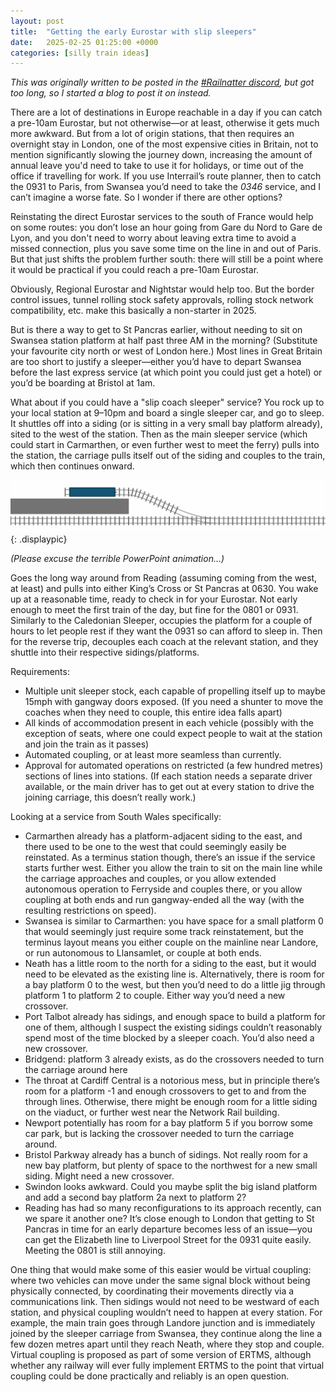 ```yaml
---
layout: post
title:  "Getting the early Eurostar with slip sleepers"
date:   2025-02-25 01:25:00 +0000
categories: [silly train ideas]
---
```


_This was originally written to be posted in the [#Railnatter discord][rn-discord],
but got too long,
so I started a blog to post it on instead._

There are a lot of destinations in Europe reachable in a day
if you can catch a pre-10am Eurostar,
but not otherwise—or at least,
otherwise it gets much more awkward.
But from a lot of origin stations,
that then requires an overnight stay in London,
one of the most expensive cities in Britain,
not to mention significantly slowing the journey down,
increasing the amount of annual leave you'd need to take to use it for holidays,
or time out of the office if travelling for work.
If you use Interrail’s route planner,
then to catch the 0931 to Paris,
from Swansea you’d need to take the _0346_ service,
and I can’t imagine a worse fate.
So I wonder if there are other options?

Reinstating the direct Eurostar services to the south of France
would help on some routes:
you don’t lose an hour going from Gare du Nord to Gare de Lyon,
and you don't need to worry about leaving extra time to avoid a missed connection,
plus you save some time on the line in and out of Paris.
But that just shifts the problem further south:
there will still be a point where it would be practical
if you could reach a pre-10am Eurostar.

Obviously, Regional Eurostar and Nightstar would help too.
But the border control issues,
tunnel rolling stock safety approvals,
rolling stock network compatibility, etc.
make this basically a non-starter in 2025.

But is there a way to get to St Pancras earlier,
without needing to sit on Swansea station platform
at half past three AM in the morning?
(Substitute your favourite city north or west of London here.)
Most lines in Great Britain are too short to justify a sleeper—either
you’d have to depart Swansea before the last express service
(at which point you could just get a hotel)
or you’d be boarding at Bristol at 1am.

What about if you could have a "slip coach sleeper" service?
You rock up to your local station at 9–10pm and board a single sleeper car,
and go to sleep.
It shuttles off into a siding
(or is sitting in a very small bay platform already),
sited to the west of the station.
Then as the main sleeper service
(which could start in Carmarthen,
or even further west to meet the ferry)
pulls into the station,
the carriage pulls itself out of the siding and couples to the train,
which then continues onward.

![Animation illustrating the above paragraph](/images/slip-sleeper/platform.gif){: .displaypic}

_(Please excuse the terrible PowerPoint animation…)_

Goes the long way around from Reading
(assuming coming from the west, at least)
and pulls into either King’s Cross or St Pancras at 0630.
You wake up at a reasonable time,
ready to check in for your Eurostar.
Not early enough to meet the first train of the day,
but fine for the 0801 or 0931.
Similarly to the Caledonian Sleeper,
occupies the platform for a couple of hours
to let people rest if they want the 0931 so can afford to sleep in.
Then for the reverse trip,
decouples each coach at the relevant station,
and they shuttle into their respective sidings/platforms.

Requirements:
- Multiple unit sleeper stock,
  each capable of propelling itself up to maybe 15mph with gangway doors exposed.
  (If you need a shunter to move the coaches when they need to couple,
  this entire idea falls apart)
- All kinds of accommodation present in each vehicle
  (possibly with the exception of seats,
  where one could expect people to wait at the station and join the train as it passes)
- Automated coupling,
  or at least more seamless than currently. 
- Approval for automated operations on restricted
  (a few hundred metres)
  sections of lines into stations.
  (If each station needs a separate driver available,
  or the main driver has to get out at every station to drive the joining carriage,
  this doesn’t really work.)

Looking at a service from South Wales specifically:

- Carmarthen already has a platform-adjacent siding to the east,
  and there used to be one to the west that could seemingly easily be reinstated.
  As a terminus station though,
  there’s an issue if the service starts further west.
  Either you allow the train to sit on the main line
  while the carriage approaches and couples,
  or you allow extended autonomous operation to Ferryside and couples there,
  or you allow coupling at both ends and run gangway-ended all the way
  (with the resulting restrictions on speed).
- Swansea is similar to Carmarthen:
  you have space for a small platform 0
  that would seemingly just require some track reinstatement,
  but the terminus layout means you either couple on the mainline near Landore,
  or run autonomous to Llansamlet,
  or couple at both ends. 
- Neath has a little room to the north for a siding to the east,
  but it would need to be elevated as the existing line is.
  Alternatively,
  there is room for a bay platform 0 to the west,
  but then you’d need to do a little jig through platform 1 to platform 2 to couple.
  Either way you’d need a new crossover. 
- Port Talbot already has sidings,
  and enough space to build a platform for one of them,
  although I suspect the existing sidings
  couldn’t reasonably spend most of the time blocked by a sleeper coach.
  You’d also need a new crossover.
- Bridgend: platform 3 already exists,
  as do the crossovers needed to turn the carriage around here
- The throat at Cardiff Central is a notorious mess,
  but in principle there’s room for a platform -1
  and enough crossovers to get to and from the through lines.
  Otherwise,
  there might be enough room for a little siding on the viaduct,
  or further west near the Network Rail building.
- Newport potentially has room for a bay platform 5 if you borrow some car park,
  but is lacking the crossover needed to turn the carriage around.
- Bristol Parkway already has a bunch of sidings.
  Not really room for a new bay platform,
  but plenty of space to the northwest for a new small siding.
  Might need a new crossover.
- Swindon looks awkward.
  Could you maybe split the big island platform
  and add a second bay platform 2a next to platform 2?
- Reading has had so many reconfigurations to its approach recently,
  can we spare it another one?
  It’s close enough to London that getting to St Pancras in time for an early departure
  becomes less of an issue—you
  can get the Elizabeth line to Liverpool Street for the 0931 quite easily.
  Meeting the 0801 is still annoying. 

One thing that would make some of this easier would be virtual coupling:
where two vehicles can move under the same signal block
without being physically connected,
by coordinating their movements directly
via a communications link.
Then sidings would not need to be westward of each station,
and physical coupling wouldn’t need to happen at every station.
For example,
the main train goes through Landore junction
and is immediately joined by the sleeper carriage from Swansea,
they continue along the line a few dozen metres apart until they reach Neath,
where they stop and couple.
Virtual coupling is proposed as part of some version of ERTMS,
although whether any railway will ever fully implement ERTMS
to the point that virtual coupling could be done practically and reliably
is an open question.

[rn-discord]: https://garethdennis.co.uk/discord
